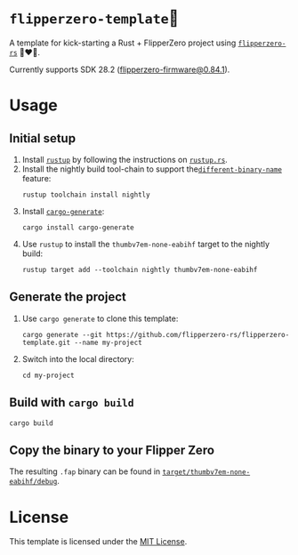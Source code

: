 # `flipperzero-template`🚀

A template for kick-starting a Rust + FlipperZero project using [`flipperzero-rs`](https://github.com/flipperzero-rs/flipperzero) 🐬❤️🦀.

Currently supports SDK 28.2 ([flipperzero-firmware@0.84.1](https://github.com/flipperdevices/flipperzero-firmware/tree/0.84.1)).

# Usage

## Initial setup

1. Install [`rustup`](https://rust-lang.github.io/rustup/) by following the instructions on [`rustup.rs`](https://rustup.rs/).
1. Install the nightly build tool-chain to support the[`different-binary-name`](https://doc.rust-lang.org/cargo/reference/unstable.html#different-binary-name) feature:
    ```
    rustup toolchain install nightly
    ```
1. Install [`cargo-generate`](https://github.com/cargo-generate/cargo-generate):
    ```
    cargo install cargo-generate
    ```
1. Use `rustup` to install the `thumbv7em-none-eabihf` target to the nightly build:
    ```
    rustup target add --toolchain nightly thumbv7em-none-eabihf
    ```

## Generate the project
1. Use `cargo generate` to clone this template:
    ```
    cargo generate --git https://github.com/flipperzero-rs/flipperzero-template.git --name my-project
    ```
1. Switch into the local directory:
    ```
    cd my-project
    ```

## Build with `cargo build`

```
cargo build
```

## Copy the binary to your Flipper Zero

The resulting `.fap` binary can be found in [`target/thumbv7em-none-eabihf/debug`](target/thumbv7em-none-eabihf/debug).

# License

This template is licensed under the [MIT License](https://github.com/flipperzero-rs/flipperzero/blob/v0.7.2/LICENSE).

